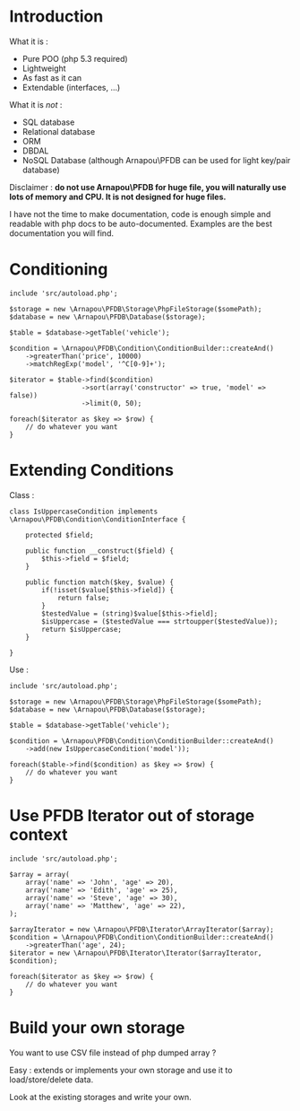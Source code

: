 Introduction
============

What it is :
* Pure POO (php 5.3 required)
* Lightweight
* As fast as it can
* Extendable (interfaces, ...)

What it is _not_ :
* SQL database
* Relational database
* ORM
* DBDAL
* NoSQL Database (although Arnapou\PFDB can be used for light key/pair database)

Disclaimer :
__do not use Arnapou\PFDB for huge file, you will naturally use lots of memory and CPU. It is not designed for huge files.__

I have not the time to make documentation, code is enough simple and readable with php docs to be auto-documented.
Examples are the best documentation you will find.

Conditioning
========

    include 'src/autoload.php';
    
    $storage = new \Arnapou\PFDB\Storage\PhpFileStorage($somePath);
    $database = new \Arnapou\PFDB\Database($storage);
    
    $table = $database->getTable('vehicle');
    
    $condition = \Arnapou\PFDB\Condition\ConditionBuilder::createAnd()
        ->greaterThan('price', 10000)
        ->matchRegExp('model', '^C[0-9]+');
        
    $iterator = $table->find($condition)
                      ->sort(array('constructor' => true, 'model' => false))
                      ->limit(0, 50);
                      
    foreach($iterator as $key => $row) {
        // do whatever you want
    }
    
Extending Conditions
=================
Class :

    class IsUppercaseCondition implements \Arnapou\PFDB\Condition\ConditionInterface {

        protected $field;

        public function __construct($field) {
            $this->field = $field;
        }

        public function match($key, $value) {
            if(!isset($value[$this->field]) {
                return false;
            }
            $testedValue = (string)$value[$this->field];
            $isUppercase = ($testedValue === strtoupper($testedValue));
            return $isUppercase;
        }

    }

Use :

    include 'src/autoload.php';
    
    $storage = new \Arnapou\PFDB\Storage\PhpFileStorage($somePath);
    $database = new \Arnapou\PFDB\Database($storage);
    
    $table = $database->getTable('vehicle');
    
    $condition = \Arnapou\PFDB\Condition\ConditionBuilder::createAnd()
        ->add(new IsUppercaseCondition('model'));
    
    foreach($table->find($condition) as $key => $row) {
        // do whatever you want
    }

Use PFDB Iterator out of storage context
========================================

    include 'src/autoload.php';

    $array = array(
        array('name' => 'John', 'age' => 20),
        array('name' => 'Edith', 'age' => 25),
        array('name' => 'Steve', 'age' => 30),
        array('name' => 'Matthew', 'age' => 22),
    );

    $arrayIterator = new \Arnapou\PFDB\Iterator\ArrayIterator($array);
    $condition = \Arnapou\PFDB\Condition\ConditionBuilder::createAnd()
        ->greaterThan('age', 24);
    $iterator = new \Arnapou\PFDB\Iterator\Iterator($arrayIterator, $condition);

    foreach($iterator as $key => $row) {
        // do whatever you want
    }

Build your own storage
======================
You want to use CSV file instead of php dumped array ?

Easy : extends or implements your own storage and use it to load/store/delete data.

Look at the existing storages and write your own.
